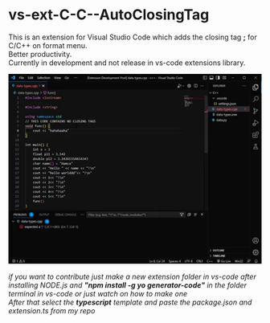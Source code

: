 # vs-ext-C-C--AutoClosingTag

This is an extension for Visual Studio Code which adds the closing tag **;** for C/C++ on format menu.  
Better productivity.  
Currently in development and not release in vs-code extensions library.  

![Alttext](https://github.com/humzasadiq/vs-ext-C-C--AutoClosingTag/blob/main/ezgif.com-video-to-gif.gif)  


*if you want to contribute just make a new extension folder in vs-code after installing NODE.js and **"npm install -g yo generator-code"** in the folder terminal in vs-code or just watch on how to make one*  
*After that select the **typescript** template and paste the package.json and extension.ts from my repo*

